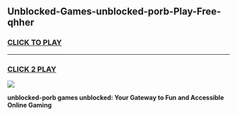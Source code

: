 
## Unblocked-Games-unblocked-porb-Play-Free-qhher
<h3>
<a href="https://premium76.site?title=unblocked-porb&ref=21A">CLICK TO PLAY</a></h3>
<hr>

<h3>
<a href="https://premium76.site?title=unblocked-porb&ref=21A">CLICK 2 PLAY</a>
  
</h3>

<a href="https://premium76.site?title=unblocked-porb&ref=21A"><img src="https://clearcache.store/games.png"></a>


**unblocked-porb games unblocked: Your Gateway to Fun and Accessible Online Gaming**
